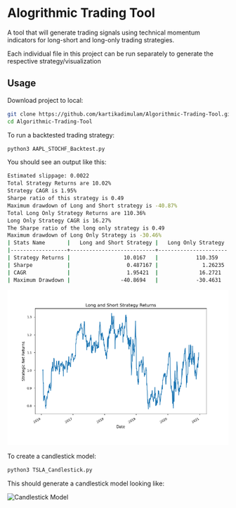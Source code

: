 # Alogrithmic Trading Tool

A tool that will generate trading signals using technical momentum indicators for long-short and long-only trading strategies. 

Each individual file in this project can be run separately to generate the respective strategy/visualization

## Usage
Download project to local:
```bash
git clone https://github.com/kartikadimulam/Algorithmic-Trading-Tool.git
cd Algorithmic-Trading-Tool
```
To run a backtested trading strategy:

```bash
python3 AAPL_STOCHF_Backtest.py
```

You should see an output like this: 

```bash
Estimated slippage: 0.0022
Total Strategy Returns are 10.02%
Strategy CAGR is 1.95%
Sharpe ratio of this strategy is 0.49
Maximum drawdown of Long and Short strategy is -40.87%
Total Long Only Strategy Returns are 110.36%
Long Only Strategy CAGR is 16.27%
The Sharpe ratio of the long only strategy is 0.49
Maximum drawdown of Long Only Strategy is -30.46%
| Stats Name       |   Long and Short Strategy |   Long Only Strategy |
|------------------+---------------------------+----------------------|
| Strategy Returns |                 10.0167   |            110.359   |
| Sharpe           |                  0.487167 |              1.26235 |
| CAGR             |                  1.95421  |             16.2721  |
| Maximum Drawdown |                -40.8694   |            -30.4631  |

```
![Long-Short Visualization](Long-Short.png)

To create a candlestick model:

```bash
python3 TSLA_Candlestick.py
```

This  should generate a candlestick model looking like:

![Candlestick Model](TSLA-Candlestick.png)

















